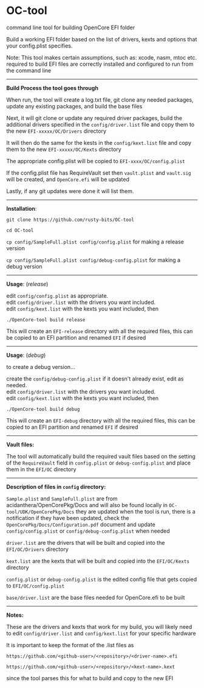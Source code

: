 # OC-tool
command line tool for building OpenCore EFI folder

Build a working EFI folder based on the list of drivers, kexts and options that your config.plist specifies.



Note: This tool makes certain assumptions, such as:
xcode, nasm, mtoc etc. required to build EFI files are correctly installed and configured to run from the command line

---

**Build Process the tool goes through**

When run, the tool will create a log.txt file, git clone any needed packages, update any existing packages, and build the base files

Next, it will git clone or update any required driver packages, build the additional drivers specified in the `config/driver.list` file and copy them to the new `EFI-xxxxx/OC/Drivers` directory

It will then do the same for the kests in the `config/kext.list` file and copy them to the new `EFI-xxxxx/OC/Kexts` directory

The appropriate config.plist will be copied to `EFI-xxxx/OC/config.plist`

If the config.plist file has RequireVault set then `vault.plist` and `vault.sig` will be created, and `OpenCore.efi` will be updated

Lastly, if any git updates were done it will list them.

---

**Installation**:

`git clone https://github.com/rusty-bits/OC-tool`

`cd OC-tool`

`cp config/SampleFull.plist config/config.plist` for making a release version

`cp config/SampleFull.plist config/debug-config.plist` for making a debug version

---

**Usage**: (*release*)

edit `config/config.plist` as appropriate.  
edit `config/driver.list` with the drivers you want included.  
edit `config/kext.list` with the kexts you want included, then

`./OpenCore-tool build release`

This will create an `EFI-release` directory with all the required files, this can be copied to an EFI partition and renamed `EFI` if desired

---

**Usage**: (*debug*)

to create a debug version...

create the `config/debug-config.plist` if it doesn't already exist, edit as needed.  
edit `config/driver.list` with the drivers you want included.  
edit `config/kext.list` with the kexts you want included, then

`./OpenCore-tool build debug`

This will create an `EFI-debug` directory with all the required files, this can be copied to an EFI partition and renamed `EFI` if desired

---

**Vault files:**

The tool will automatically build the required vault files based on the setting of the `RequireVault` field in `config.plist` or `debug-config.plist` and place them in the `EFI/OC` directory

---

**Description of files in `config` directory:**

`Sample.plist` and `SampleFull.plist` are from acidanthera/OpenCorePkg/Docs and will also be found locally in `OC-tool/UDK/OpenCorePkg/Docs` they are updated when the tool is run, there is a notification if they have been updated, check the `OpenCorePkg/Docs/Configuration.pdf` document and update `config/config.plist` or `config/debug-config.plist` when needed

`driver.list` are the drivers that will be built and copied into the `EFI/OC/Drivers` directory

`kext.list` are the kexts that will be built and copied into the `EFI/OC/Kexts` directory

`config.plist` or `debug-config.plist` is the edited config file that gets copied to `EFI/OC/config.plist`

`base/driver.list` are the base files needed for OpenCore.efi to be built

---

**Notes:**

These are the drivers and kexts that work for my build, you will likely need to edit `config/driver.list` and `config/kext.list` for your specific hardware

It is important to keep the format of the .list files as

`https://github.com/<github-user>/<repository>/<driver-name>.efi`

`https://github.com/<github-user>/<repository>/<kext-name>.kext`

since the tool parses this for what to build and copy to the new EFI
